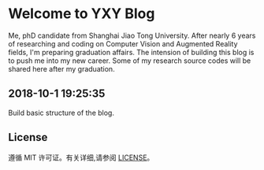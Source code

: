 # Welcome to YXY Blog

Me, phD candidate from Shanghai Jiao Tong University. After nearly 6 years of researching and coding on Computer Vision and Augmented Reality fields, I'm preparing graduation affairs. The intension of building this blog is to push me into my new career. Some of my research source codes will be shared here after my graduation.   


## 2018-10-1 19:25:35
Build basic structure of the blog.

## License
遵循 MIT 许可证。有关详细,请参阅 [LICENSE](https://github.com/YXY1988/home/blob/master/LICENSE)。
